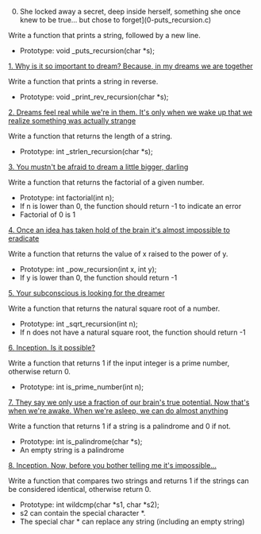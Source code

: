 0. She locked away a secret, deep inside herself, something she once knew to be true... but chose to forget](0-puts_recursion.c)

Write a function that prints a string, followed by a new line.

- Prototype: void _puts_recursion(char *s);

[1. Why is it so important to dream? Because, in my dreams we are together](1-print_rev_recursion.c)

Write a function that prints a string in reverse.

- Prototype: void _print_rev_recursion(char *s);

[2. Dreams feel real while we're in them. It's only when we wake up that we realize something was actually strange](2-strlen_recursion.c)

Write a function that returns the length of a string.

- Prototype: int _strlen_recursion(char *s);

[3. You mustn't be afraid to dream a little bigger, darling](3-factorial.c)

Write a function that returns the factorial of a given number.

- Prototype: int factorial(int n);
- If n is lower than 0, the function should return -1 to indicate an error
- Factorial of 0 is 1

[4. Once an idea has taken hold of the brain it's almost impossible to eradicate](4-pow_recursion.c)

Write a function that returns the value of x raised to the power of y.

- Prototype: int _pow_recursion(int x, int y);
- If y is lower than 0, the function should return -1

[5. Your subconscious is looking for the dreamer](5-sqrt_recursion.c)

Write a function that returns the natural square root of a number.

- Prototype: int _sqrt_recursion(int n);
- If n does not have a natural square root, the function should return -1

[6. Inception. Is it possible?](6-is_prime_number.c)

Write a function that returns 1 if the input integer is a prime number, otherwise return 0.

- Prototype: int is_prime_number(int n);

[7. They say we only use a fraction of our brain's true potential. Now that's when we're awake. When we're asleep, we can do almost anything](100-is_palindrome.c)

Write a function that returns 1 if a string is a palindrome and 0 if not.

- Prototype: int is_palindrome(char *s);
- An empty string is a palindrome

[8. Inception. Now, before you bother telling me it's impossible...](101-wildcmp.c)

Write a function that compares two strings and returns 1 if the strings can be considered identical, otherwise return 0.

- Prototype: int wildcmp(char *s1, char *s2);
- s2 can contain the special character *.
- The special char * can replace any string (including an empty string) 
